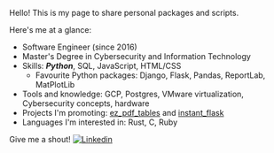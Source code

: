 Hello! This is my page to share personal packages and scripts. 

Here's me at a glance:
* Software Engineer (since 2016)
* Master's Degree in Cybersecurity and Information Technology
* Skills: **_Python_**, SQL, JavaScript, HTML/CSS
  * Favourite Python packages: Django, Flask, Pandas, ReportLab, MatPlotLib
* Tools and knowledge: GCP, Postgres, VMware virtualization, Cybersecurity concepts, hardware
* Projects I'm promoting: [ez_pdf_tables](https://github.com/LamerLink/ez_pdf_tables) and [instant_flask](https://github.com/LamerLink/instant_flask)
* Languages I'm interested in: Rust, C, Ruby

Give me a shout! 
 [![Linkedin](https://i.stack.imgur.com/gVE0j.png)](https://www.linkedin.com/in/michael-everingham-b5799716b)
